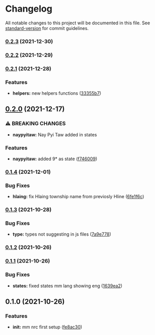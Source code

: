 # Changelog

All notable changes to this project will be documented in this file. See [standard-version](https://github.com/conventional-changelog/standard-version) for commit guidelines.

### [0.2.3](https://github.com/wai-lin/mm-nrc/compare/v0.2.2...v0.2.3) (2021-12-30)

### [0.2.2](https://github.com/wai-lin/mm-nrc/compare/v0.2.1...v0.2.2) (2021-12-29)

### [0.2.1](https://github.com/wai-lin/mm-nrc/compare/v0.2.0...v0.2.1) (2021-12-28)


### Features

* **helpers:** new helpers functions ([33355b7](https://github.com/wai-lin/mm-nrc/commit/33355b70c73608adcda82d9d77955b2092d69c8e))

## [0.2.0](https://github.com/wai-lin/mm-nrc/compare/v0.1.4...v0.2.0) (2021-12-17)


### ⚠ BREAKING CHANGES

* **naypyitaw:** Nay Pyi Taw added in states

### Features

* **naypyitaw:** added 9* as state ([f746009](https://github.com/wai-lin/mm-nrc/commit/f746009d0cd1af2144a57fb7271195e7700b9fe3))

### [0.1.4](https://github.com/wai-lin/mm-nrc/compare/v0.1.3...v0.1.4) (2021-12-01)


### Bug Fixes

* **hlaing:** fix Hlaing township name from previosly Hline ([6fe1f6c](https://github.com/wai-lin/mm-nrc/commit/6fe1f6c7aeab6ebc258537fb9474ab4c21bd5125))

### [0.1.3](https://github.com/wai-lin/mm-nrc/compare/v0.1.2...v0.1.3) (2021-10-28)


### Bug Fixes

* **type:** types not suggesting in js files ([7a9e778](https://github.com/wai-lin/mm-nrc/commit/7a9e7787521ba5a4b2da2734b49d766c0b99d76f))

### [0.1.2](https://github.com/wai-lin/mm-nrc/compare/v0.1.1...v0.1.2) (2021-10-26)

### [0.1.1](https://github.com/wai-lin/mm-nrc/compare/v0.1.0...v0.1.1) (2021-10-26)


### Bug Fixes

* **states:** fixed states mm lang showing eng ([1639ea2](https://github.com/wai-lin/mm-nrc/commit/1639ea278427b69d3e04a7b6a1d6873410780ec1))

## 0.1.0 (2021-10-26)


### Features

* **init:** mm nrc first setup ([fe8ac30](https://github.com/wai-lin/mm-nrc/commit/fe8ac3095a2390b276c730c366c33f7ca8c431f1))
